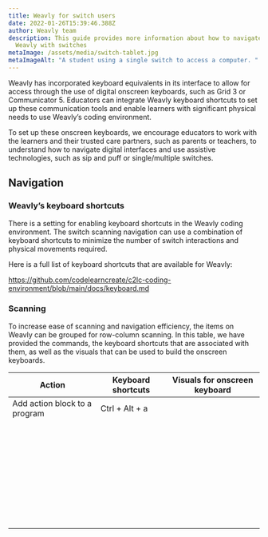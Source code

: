 ```yaml
---
title: Weavly for switch users
date: 2022-01-26T15:39:46.388Z
author: Weavly team
description: This guide provides more information about how to navigate and use
  Weavly with switches
metaImage: /assets/media/switch-tablet.jpg
metaImageAlt: "A student using a single switch to access a computer. "
---
```

Weavly has incorporated keyboard equivalents in its interface to allow for access through the use of digital onscreen keyboards, such as Grid 3 or Communicator 5. Educators can integrate Weavly keyboard shortcuts to set up these communication tools and enable learners with significant physical needs to use Weavly’s coding environment.  

To set up these onscreen keyboards, we encourage educators to work with the learners and their trusted care partners, such as parents or teachers, to understand how to navigate digital interfaces and use assistive technologies, such as sip and puff or single/multiple switches. 

## Navigation

### Weavly’s keyboard shortcuts

There is a setting for enabling keyboard shortcuts in the Weavly coding environment. The switch scanning navigation can use a combination of keyboard shortcuts to minimize the number of switch interactions and physical movements required.

Here is a full list of keyboard shortcuts that are available for Weavly: [](https://github.com/codelearncreate/c2lc-coding-environment/blob/main/docs/keyboard.md)

<https://github.com/codelearncreate/c2lc-coding-environment/blob/main/docs/keyboard.md>

### Scanning

To increase ease of scanning and navigation efficiency, the items on Weavly can be grouped for row-column scanning. In this table, we have provided the commands, the keyboard shortcuts that are associated with them, as well as the visuals that can be used to build the onscreen keyboards. 

| Action                        | Keyboard shortcuts | Visuals for onscreen keyboard           |
| ----------------------------- | ------------------ | --------------------------------------- |
| Add action block to a program | Ctrl + Alt + a     | <img src="add-to-beginning.png" alt=""> |
|                               |                    |                                         |
|                               |                    |                                         |
|                               |                    |                                         |
|                               |                    |                                         |
|                               |                    |                                         |
|                               |                    |                                         |
|                               |                    |                                         |
|                               |                    |                                         |
|                               |                    |                                         |
|                               |                    |                                         |
|                               |                    |                                         |
|                               |                    |                                         |
|                               |                    |                                         |
|                               |                    |                                         |
|                               |                    |                                         |
|                               |                    |                                         |
|                               |                    |                                         |
|                               |                    |                                         |
|                               |                    |                                         |
|                               |                    |                                         |
|                               |                    |                                         |
|                               |                    |                                         |
|                               |                    |                                         |
|                               |                    |                                         |
|                               |                    |                                         |
|                               |                    |                                         |
|                               |                    |                                         |
|                               |                    |                                         |
|                               |                    |                                         |
|                               |                    |                                         |
|                               |                    |                                         |
|                               |                    |                                         |
|                               |                    |                                         |
|                               |                    |                                         |
|                               |                    |                                         |
|                               |                    |                                         |